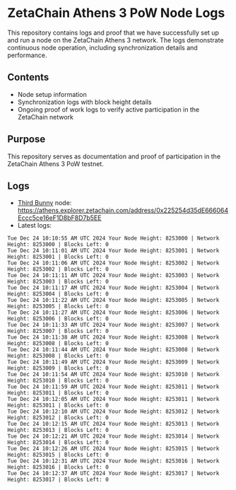 # ZetaChain Athens 3 PoW Node Logs
This repository contains logs and proof that we have successfully set up and run a node on the ZetaChain Athens 3 network. The logs demonstrate continuous node operation, including synchronization details and performance.

## Contents
- Node setup information
- Synchronization logs with block height details
- Ongoing proof of work logs to verify active participation in the ZetaChain network

## Purpose
This repository serves as documentation and proof of participation in the ZetaChain Athens 3 PoW testnet.

## Logs

- [Third Bunny](https://thirdbunny.xyz/) node: https://athens.explorer.zetachain.com/address/0x225254d35dE666064Eccc5ce16eF1D8bF8D7b5EE
- Latest logs:
```
Tue Dec 24 10:10:55 AM UTC 2024 Your Node Height: 8253000 | Network Height: 8253000 | Blocks Left: 0
Tue Dec 24 10:11:01 AM UTC 2024 Your Node Height: 8253001 | Network Height: 8253001 | Blocks Left: 0
Tue Dec 24 10:11:06 AM UTC 2024 Your Node Height: 8253002 | Network Height: 8253002 | Blocks Left: 0
Tue Dec 24 10:11:11 AM UTC 2024 Your Node Height: 8253003 | Network Height: 8253003 | Blocks Left: 0
Tue Dec 24 10:11:17 AM UTC 2024 Your Node Height: 8253004 | Network Height: 8253004 | Blocks Left: 0
Tue Dec 24 10:11:22 AM UTC 2024 Your Node Height: 8253005 | Network Height: 8253005 | Blocks Left: 0
Tue Dec 24 10:11:27 AM UTC 2024 Your Node Height: 8253006 | Network Height: 8253006 | Blocks Left: 0
Tue Dec 24 10:11:33 AM UTC 2024 Your Node Height: 8253007 | Network Height: 8253007 | Blocks Left: 0
Tue Dec 24 10:11:38 AM UTC 2024 Your Node Height: 8253008 | Network Height: 8253008 | Blocks Left: 0
Tue Dec 24 10:11:44 AM UTC 2024 Your Node Height: 8253008 | Network Height: 8253008 | Blocks Left: 0
Tue Dec 24 10:11:49 AM UTC 2024 Your Node Height: 8253009 | Network Height: 8253009 | Blocks Left: 0
Tue Dec 24 10:11:54 AM UTC 2024 Your Node Height: 8253010 | Network Height: 8253010 | Blocks Left: 0
Tue Dec 24 10:11:59 AM UTC 2024 Your Node Height: 8253011 | Network Height: 8253011 | Blocks Left: 0
Tue Dec 24 10:12:05 AM UTC 2024 Your Node Height: 8253011 | Network Height: 8253011 | Blocks Left: 0
Tue Dec 24 10:12:10 AM UTC 2024 Your Node Height: 8253012 | Network Height: 8253012 | Blocks Left: 0
Tue Dec 24 10:12:15 AM UTC 2024 Your Node Height: 8253013 | Network Height: 8253013 | Blocks Left: 0
Tue Dec 24 10:12:21 AM UTC 2024 Your Node Height: 8253014 | Network Height: 8253014 | Blocks Left: 0
Tue Dec 24 10:12:26 AM UTC 2024 Your Node Height: 8253015 | Network Height: 8253015 | Blocks Left: 0
Tue Dec 24 10:12:31 AM UTC 2024 Your Node Height: 8253016 | Network Height: 8253016 | Blocks Left: 0
Tue Dec 24 10:12:37 AM UTC 2024 Your Node Height: 8253017 | Network Height: 8253017 | Blocks Left: 0
```
